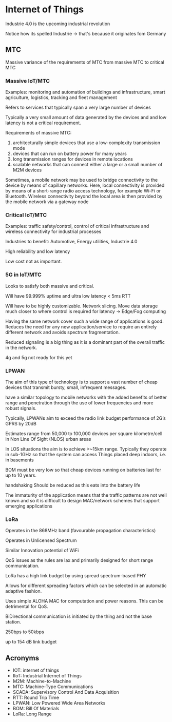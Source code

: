 # Internet of Things

Industrie 4.0 is the upcoming industrial revolution

Notice how its spelled Industrie -> that's because it originates fom Germany

## MTC

Massive variance of the requirements of MTC from massive MTC to critical MTC

### Massive IoT/MTC

Examples: monitoring and automation of buildings and infrastructure, smart agriculture, logistics, tracking and fleet management

Refers to services that typically span a very large number of devices

Typically a very small amount of data generated by the devices and and low latency is not a critical requirement.

Requirements of massive MTC:

1. architecturally simple devices that use a low-complexity transmission mode
2. devices that can run on battery power for many years
3. long transmission ranges for devices in remote locations
4. scalable networks that can connect either a large or a small number of M2M devices

Sometimes, a mobile network may be used to bridge connectivity to the device by means of capillary networks. Here, local connectivity is provided by means of a short-range radio access technology, for example Wi-Fi or Bluetooth. Wireless connectivity beyond the local area is then provided by the mobile network via a gateway node

### Critical IoT/MTC

Examples: traffic safety/control, control of critical infrastructure and wireless connectivity for industrial processes

Industries to benefit: Automotive, Energy utilities, Industrie 4.0

High reliability and low latency

Low cost not as important.

### 5G in IoT/MTC

Looks to satisfy both massive and critical.

Will have 99.999% uptime and ultra low latency < 5ms RTT

Will have to be highly customizable. Network slicing. Move data storage much closer to where control is required for latency -> Edge/Fog computing

Having the same network cover such a wide range of applications is good. Reduces the need for any new application/service to require an entirely different network and avoids spectrum fragmentation.

Reduced signaling is a big thing as it is a dominant part of the overall traffic in the network.

4g and 5g not ready for this yet

### LPWAN

The aim of this type of technology is to support a vast number of cheap devices that transmit bursty, small, infrequent messages.

have a similar topology to mobile networks with the added benefits of better range and penetration through the use of lower frequencies and more robust signals.

Typically, LPWANs aim to exceed the radio link budget performance of 2G’s GPRS by 20dB

Estimates range from 50,000 to 100,000 devices per square kilometre/cell in Non Line Of Sight (NLOS) urban areas

In LOS situations the aim is to achieve >~15km range. Typically they operate in sub-1GHz so that the system can access Things placed deep indoors, i.e. in basements

BOM must be very low so that cheap devices running on batteries last for up to 10 years.

handshaking Should be reduced as this eats into the battery life

The immaturity of the application means that the traffic patterns are not well known and so it is difficult to design MAC/network schemes that support emerging applications

### LoRa

Operates in the 868MHz band (favourable propagation characteristics)

Operates in Unlicensed Spectrum

Similar Innovation potential of WiFi

QoS issues as the rules are lax and primarily designed for short range communication.

LoRa has a high link budget by using spread spectrum-based PHY

Allows for different spreading factors which can be selected in an automatic adaptive fashion.

Uses simple ALOHA MAC for computation and power reasons. This can be detrimental for QoS.

BiDirectional communication is initiated by the thing and not the base station.

250bps to 50kbps

up to 154 dB link budget

## Acronyms

* IOT: internet of things
* IIoT: Industrial Internet of Things
* M2M: Machine-to-Machine
* MTC: Machine-Type Communications
* SCADA: Supervisory Control And Data Acquisition
* RTT: Round Trip Time
* LPWAN: Low Powered Wide Area Networks
* BOM: Bill Of Materials
* LoRa: Long Range
